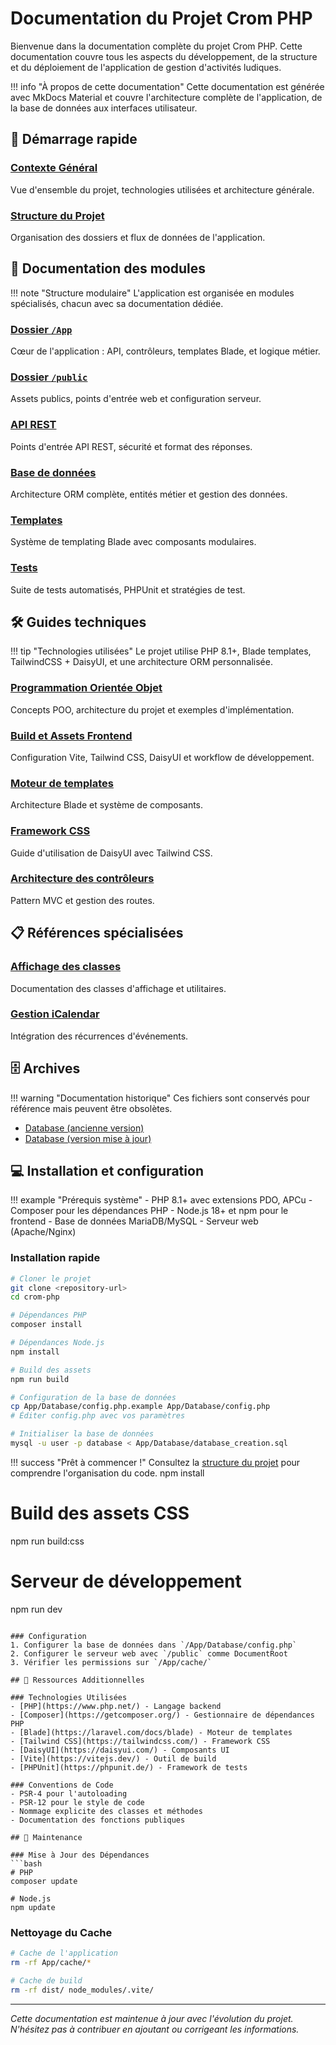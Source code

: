 # Documentation du Projet Crom PHP

Bienvenue dans la documentation complète du projet Crom PHP. Cette documentation couvre tous les aspects du développement, de la structure et du déploiement de l'application de gestion d'activités ludiques.

!!! info "À propos de cette documentation"
    Cette documentation est générée avec MkDocs Material et couvre l'architecture complète de l'application, de la base de données aux interfaces utilisateur.

## 🚀 Démarrage rapide

### [Contexte Général](README.md)
Vue d'ensemble du projet, technologies utilisées et architecture générale.

### [Structure du Projet](Structure.md)
Organisation des dossiers et flux de données de l'application.

## 📁 Documentation des modules

!!! note "Structure modulaire"
    L'application est organisée en modules spécialisés, chacun avec sa documentation dédiée.

### [Dossier `/App`](App-Directory.md)
Cœur de l'application : API, contrôleurs, templates Blade, et logique métier.

### [Dossier `/public`](Public-Directory.md)
Assets publics, points d'entrée web et configuration serveur.

### [API REST](Api-Directory.md)
Points d'entrée API REST, sécurité et format des réponses.

### [Base de données](Database-Directory/)
Architecture ORM complète, entités métier et gestion des données.

### [Templates](Templates-Directory/)
Système de templating Blade avec composants modulaires.

### [Tests](Tests-Directory.md)
Suite de tests automatisés, PHPUnit et stratégies de test.

## 🛠 Guides techniques

!!! tip "Technologies utilisées"
    Le projet utilise PHP 8.1+, Blade templates, TailwindCSS + DaisyUI, et une architecture ORM personnalisée.

### [Programmation Orientée Objet](Programmation-Orientee-Objet.md)
Concepts POO, architecture du projet et exemples d'implémentation.

### [Build et Assets Frontend](Frontend-Build.md)
Configuration Vite, Tailwind CSS, DaisyUI et workflow de développement.

### [Moteur de templates](Template-Engines.md)
Architecture Blade et système de composants.

### [Framework CSS](DaisyUI-Tailwind.md)
Guide d'utilisation de DaisyUI avec Tailwind CSS.

### [Architecture des contrôleurs](Controleurs.md)
Pattern MVC et gestion des routes.

## 📋 Références spécialisées

### [Affichage des classes](Classes-Display.md)
Documentation des classes d'affichage et utilitaires.

### [Gestion iCalendar](iCalendat%20Rrule.md)
Intégration des récurrences d'événements.

## 🗄 Archives

!!! warning "Documentation historique"
    Ces fichiers sont conservés pour référence mais peuvent être obsolètes.

- [Database (ancienne version)](Database-Old.md)
- [Database (version mise à jour)](Database-Updated.md)

## 💻 Installation et configuration

!!! example "Prérequis système"
    - PHP 8.1+ avec extensions PDO, APCu
    - Composer pour les dépendances PHP
    - Node.js 18+ et npm pour le frontend
    - Base de données MariaDB/MySQL
    - Serveur web (Apache/Nginx)

### Installation rapide

```bash
# Cloner le projet
git clone <repository-url>
cd crom-php

# Dépendances PHP
composer install

# Dépendances Node.js
npm install

# Build des assets
npm run build

# Configuration de la base de données
cp App/Database/config.php.example App/Database/config.php
# Éditer config.php avec vos paramètres

# Initialiser la base de données
mysql -u user -p database < App/Database/database_creation.sql
```

!!! success "Prêt à commencer !"
    Consultez la [structure du projet](Structure.md) pour comprendre l'organisation du code.
npm install

# Build des assets CSS
npm run build:css

# Serveur de développement
npm run dev
```

### Configuration
1. Configurer la base de données dans `/App/Database/config.php`
2. Configurer le serveur web avec `/public` comme DocumentRoot
3. Vérifier les permissions sur `/App/cache/`

## 📖 Ressources Additionnelles

### Technologies Utilisées
- [PHP](https://www.php.net/) - Langage backend
- [Composer](https://getcomposer.org/) - Gestionnaire de dépendances PHP
- [Blade](https://laravel.com/docs/blade) - Moteur de templates
- [Tailwind CSS](https://tailwindcss.com/) - Framework CSS
- [DaisyUI](https://daisyui.com/) - Composants UI
- [Vite](https://vitejs.dev/) - Outil de build
- [PHPUnit](https://phpunit.de/) - Framework de tests

### Conventions de Code
- PSR-4 pour l'autoloading
- PSR-12 pour le style de code
- Nommage explicite des classes et méthodes
- Documentation des fonctions publiques

## 🔧 Maintenance

### Mise à Jour des Dépendances
```bash
# PHP
composer update

# Node.js
npm update
```

### Nettoyage du Cache
```bash
# Cache de l'application
rm -rf App/cache/*

# Cache de build
rm -rf dist/ node_modules/.vite/
```

---

*Cette documentation est maintenue à jour avec l'évolution du projet. N'hésitez pas à contribuer en ajoutant ou corrigeant les informations.*
